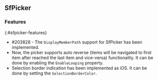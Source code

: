 ## SfPicker

### Features
{:#sfpicker-features}

* \#203828 - The `DisplayMemberPath` support for SfPicker has been implemented.
* Now, the picker supports auto reverse (items will be navigated to first item after reached the last item and vice-versa) functionality. It can be done by enabling the `EnableLooping` property.
* Selection border indication has been implemented as iOS. It can be done by setting the `SelectionBorderColor`.
